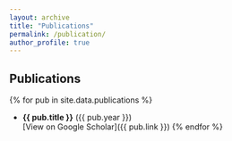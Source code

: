 ```yaml
---
layout: archive
title: "Publications"
permalink: /publication/
author_profile: true
---
```


## Publications

{% for pub in site.data.publications %}
- **{{ pub.title }}** ({{ pub.year }})  
  [View on Google Scholar]({{ pub.link }})
{% endfor %}
